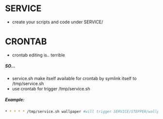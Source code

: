 SERVICE
===
- create your scripts and code under SERVICE/

CRONTAB
==
- crontab editing is.. terrible
  
#####  SO...
- service.sh make itself available for crontab by symlink itself to /tmp/service.sh
- use crontab for trigger /tmp/service.sh



##### Example:
```bash
* * * * * /tmp/service.sh wallpaper #will trigger SERVICE/STEPPER/wallpaper.sh 
```
